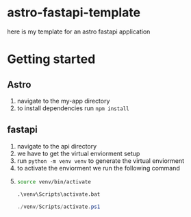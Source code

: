 # astro-fastapi-template
here is my template for an astro fastapi application
# Getting started
## Astro
1. navigate to the my-app directory
2. to install dependencies run `npm install`
## fastapi
1. navigate to the api directory
2. we have to get the virtual enviorment setup
3. run `python -m venv venv` to generate the virtual enviorment
4. to activate the enviorment we run the following command
5. ```bash
   source venv/bin/activate
   ```
   ```cmd
   .\venv\Scripts\activate.bat
   ```
   ```powershell
   ./venv/Scripts/activate.ps1
   ```
   
  
